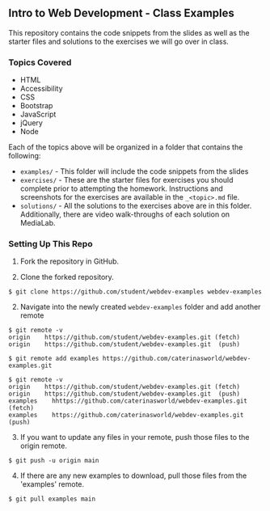 ## Intro to Web Development - Class Examples

This repository contains the code snippets from the slides as well as the starter files and solutions to the exercises we will go over in class.


### Topics Covered

- HTML
- Accessibility
- CSS
- Bootstrap
- JavaScript
- jQuery
- Node

Each of the topics above will be organized in a folder that contains the following:
- `examples/` - This folder will include the code snippets from the slides
- `exercises/` - These are the starter files for exercises you should complete prior to attempting the homework. Instructions and screenshots for the exercises are available in the `_<topic>.md` file.
- `solutions/` - All the solutions to the exercises above are in this folder. Additionally, there are video walk-throughs of each solution on MediaLab.

### Setting Up This Repo

1. Fork the repository in GitHub.

2. Clone the forked repository.

```console
$ git clone https://github.com/student/webdev-examples webdev-examples
```

2. Navigate into the newly created `webdev-examples` folder and add another remote

```console
$ git remote -v
origin	  https://github.com/student/webdev-examples.git (fetch)
origin	  https://github.com/student/webdev-examples.git  (push)

$ git remote add examples https://github.com/caterinasworld/webdev-examples.git

$ git remote -v
origin	  https://github.com/student/webdev-examples.git (fetch)
origin	  https://github.com/student/webdev-examples.git  (push)
examples	hhttps://github.com/caterinasworld/webdev-examples.git (fetch)
examples	https://github.com/caterinasworld/webdev-examples.git (push)
```

3. If you want to update any files in your remote, push those files to the origin remote. 

```console
$ git push -u origin main
```

4. If there are any new examples to download, pull those files from the 'examples' remote. 

```console
$ git pull examples main
```
